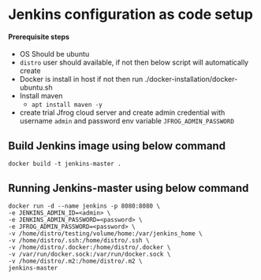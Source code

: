 # Jenkins configuration as code setup

#### Prerequisite steps
* OS Should be ubuntu
* `distro` user should available, if not then below script will automatically create
* Docker is install in host if not then run ./docker-installation/docker-ubuntu.sh
* Install maven 
  * `apt install maven -y`
* create trial Jfrog cloud server and create admin credential with username `admin` and password env variable `JFROG_ADMIN_PASSWORD`

## Build Jenkins image using below command 
`docker build -t jenkins-master .`

## Running Jenkins-master using below command
```
docker run -d --name jenkins -p 8080:8080 \
-e JENKINS_ADMIN_ID=<admin> \
-e JENKINS_ADMIN_PASSWORD=<password> \
-e JFROG_ADMIN_PASSWORD=<password> \
-v /home/distro/testing/volume/home:/var/jenkins_home \
-v /home/distro/.ssh:/home/distro/.ssh \
-v /home/distro/.docker:/home/distro/.docker \
-v /var/run/docker.sock:/var/run/docker.sock \
-v /home/distro/.m2:/home/distro/.m2 \
jenkins-master
```


